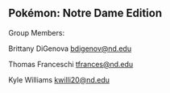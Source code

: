**Pokémon: Notre Dame Edition**
-

Group Members:

Brittany DiGenova     bdigenov@nd.edu

Thomas Franceschi     tfrances@nd.edu

Kyle Williams         kwilli20@nd.edu